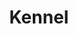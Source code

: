 ---
title: Kennel
headline: An implementation of native depictions for Parcility.
state: archived
feature: false 
startDate: 09-03-2022
endDate: 10-01-2022
github: https://github.com/parcility/kennel
languages: [typescript]
---